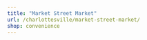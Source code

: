 ```yaml
---
title: "Market Street Market"
url: /charlottesville/market-street-market/
shop: convenience
---
```

